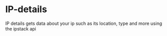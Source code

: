 # IP-details
IP details gets data about your ip such as its location, type and more using the ipstack api 
